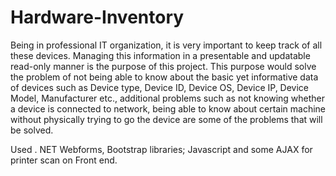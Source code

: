 # Hardware-Inventory

Being in professional IT organization, it is very important to keep track of all these devices.
Managing this information in a presentable and updatable read-only manner is the purpose of this project.
This purpose would solve the problem of not being able to know about the basic yet informative data of devices such as
Device type, Device ID, Device OS, Device IP, Device Model, Manufacturer etc.,
additional problems such as not knowing whether a device is connected to network, 
being able to know about certain machine without physically trying to go the device are some of the problems that will be solved.


Used .  NET Webforms, Bootstrap libraries; Javascript and some AJAX for printer scan on Front end.
